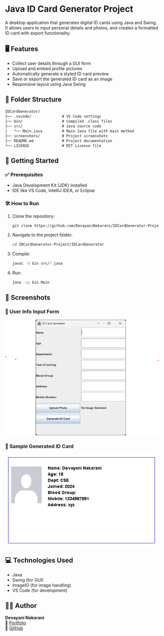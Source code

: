 # Java ID Card Generator Project

A desktop application that generates digital ID cards using Java and Swing. It allows users to input personal details and photos, and creates a formatted ID card with export functionality.

## 🖥️ Features

- Collect user details through a GUI form  
- Upload and embed profile pictures  
- Automatically generate a styled ID card preview  
- Save or export the generated ID card as an image  
- Responsive layout using Java Swing

## 📁 Folder Structure

```
IDCardGenerator/
├── .vscode/              # VS Code settings
├── bin/                  # Compiled .class files
├── src/                  # Java source code
│   └── Main.java         # Main Java file with main method
├── screenshots/          # Project screenshots
├── README.md             # Project documentation
└── LICENSE               # MIT License file
```

## 🚀 Getting Started

### ✅ Prerequisites

- Java Development Kit (JDK) installed  
- IDE like VS Code, IntelliJ IDEA, or Eclipse

### 🛠️ How to Run

1. Clone the repository:
   ```bash
   git clone https://github.com/DevayaniNakarani/IDCardGenerator-Project.git
   ```

2. Navigate to the project folder:
   ```bash
   cd IDCardGenerator-Project/IDCardGenerator
   ```

3. Compile:
   ```bash
   javac -d bin src/*.java
   ```

4. Run:
   ```bash
   java -cp bin Main
   ```

## 📸 Screenshots

### 🧍 User Info Input Form
![User Info Input Form](screenshots/idcard-screenshot1.png)

### 🧾 Sample Generated ID Card
![Generated ID Card](screenshots/generated_id.png)

## 💻 Technologies Used

- Java  
- Swing (for GUI)  
- ImageIO (for image handling)  
- VS Code (for development)

## 👩‍💻 Author

**Devayani Nakarani**  
🔗 [Portfolio](https://devayani-portfolio.netlify.app)  
🐙 [GitHub](https://github.com/DevayaniNakarani)

